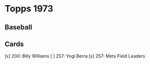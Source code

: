 # Topps 1973 
## Baseball

## Cards

[x] 200: Billy Williams
[ ] 257: Yogi Berra
[x] 257: Mets Field Leaders
